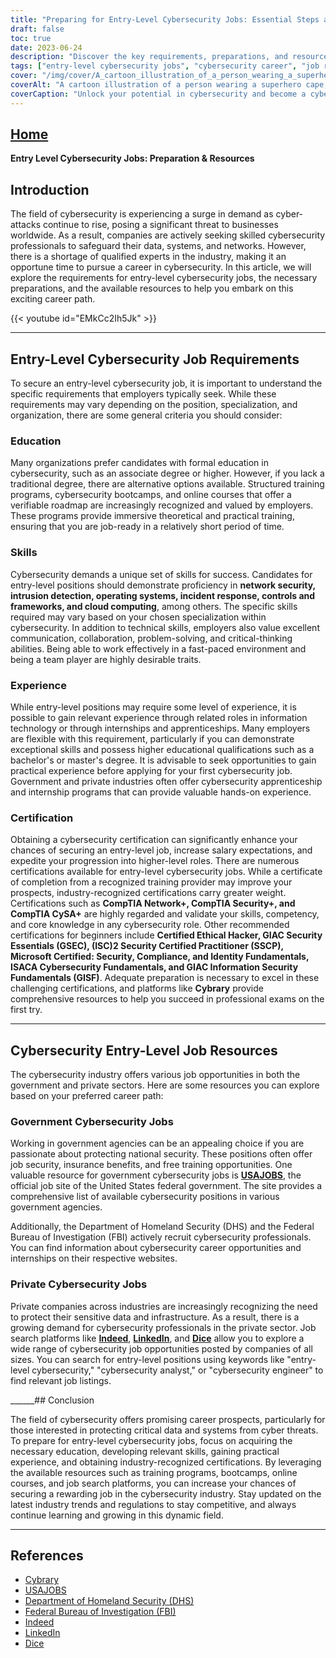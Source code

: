 ```yaml
---
title: "Preparing for Entry-Level Cybersecurity Jobs: Essential Steps and Resources"
draft: false
toc: true
date: 2023-06-24
description: "Discover the key requirements, preparations, and resources for entry-level cybersecurity jobs to kick-start your career in this high-demand field."
tags: ["entry-level cybersecurity jobs", "cybersecurity career", "job requirements", "education in cybersecurity", "cybersecurity skills", "gaining experience", "cybersecurity certifications", "government cybersecurity jobs", "private sector cybersecurity jobs", "job search platforms", "cybersecurity training programs", "online courses", "cybersecurity apprenticeships", "cybersecurity internships", "USAJOBS", "Department of Homeland Security", "FBI", "Indeed", "LinkedIn", "Dice", "cybersecurity industry", "industry trends", "protecting data", "system security", "cyber threats", "career development", "professional growth", "industry regulations", "cybersecurity resources", "job opportunities"]
cover: "/img/cover/A_cartoon_illustration_of_a_person_wearing_a_superhero_cape.png"
coverAlt: "A cartoon illustration of a person wearing a superhero cape, holding a shield, and standing in front of a computer with locks and shields around it."
coverCaption: "Unlock your potential in cybersecurity and become a cyber defender."
---
```


## [Home](/cyber-security-career-playbook-start/)

**Entry Level Cybersecurity Jobs: Preparation & Resources**

## Introduction

The field of cybersecurity is experiencing a surge in demand as cyber-attacks continue to rise, posing a significant threat to businesses worldwide. As a result, companies are actively seeking skilled cybersecurity professionals to safeguard their data, systems, and networks. However, there is a shortage of qualified experts in the industry, making it an opportune time to pursue a career in cybersecurity. In this article, we will explore the requirements for entry-level cybersecurity jobs, the necessary preparations, and the available resources to help you embark on this exciting career path.

{{< youtube id="EMkCc2Ih5Jk" >}}

______

## Entry-Level Cybersecurity Job Requirements

To secure an entry-level cybersecurity job, it is important to understand the specific requirements that employers typically seek. While these requirements may vary depending on the position, specialization, and organization, there are some general criteria you should consider:

### Education

Many organizations prefer candidates with formal education in cybersecurity, such as an associate degree or higher. However, if you lack a traditional degree, there are alternative options available. Structured training programs, cybersecurity bootcamps, and online courses that offer a verifiable roadmap are increasingly recognized and valued by employers. These programs provide immersive theoretical and practical training, ensuring that you are job-ready in a relatively short period of time.

### Skills

Cybersecurity demands a unique set of skills for success. Candidates for entry-level positions should demonstrate proficiency in **network security, intrusion detection, operating systems, incident response, controls and frameworks, and cloud computing**, among others. The specific skills required may vary based on your chosen specialization within cybersecurity. In addition to technical skills, employers also value excellent communication, collaboration, problem-solving, and critical-thinking abilities. Being able to work effectively in a fast-paced environment and being a team player are highly desirable traits.

### Experience

While entry-level positions may require some level of experience, it is possible to gain relevant experience through related roles in information technology or through internships and apprenticeships. Many employers are flexible with this requirement, particularly if you can demonstrate exceptional skills and possess higher educational qualifications such as a bachelor's or master's degree. It is advisable to seek opportunities to gain practical experience before applying for your first cybersecurity job. Government and private industries often offer cybersecurity apprenticeship and internship programs that can provide valuable hands-on experience.

### Certification

Obtaining a cybersecurity certification can significantly enhance your chances of securing an entry-level job, increase salary expectations, and expedite your progression into higher-level roles. There are numerous certifications available for entry-level cybersecurity jobs. While a certificate of completion from a recognized training provider may improve your prospects, industry-recognized certifications carry greater weight. Certifications such as **CompTIA Network+, CompTIA Security+, and CompTIA CySA+** are highly regarded and validate your skills, competency, and core knowledge in any cybersecurity role. Other recommended certifications for beginners include **Certified Ethical Hacker, GIAC Security Essentials (GSEC), (ISC)2 Security Certified Practitioner (SSCP), Microsoft Certified: Security, Compliance, and Identity Fundamentals, ISACA Cybersecurity Fundamentals, and GIAC Information Security Fundamentals (GISF)**. Adequate preparation is necessary to excel in these challenging certifications, and platforms like **Cybrary** provide comprehensive resources to help you succeed in professional exams on the first try.

______

## Cybersecurity Entry-Level Job Resources

The cybersecurity industry offers various job opportunities in both the government and private sectors. Here are some resources you can explore based on your preferred career path:

### Government Cybersecurity Jobs

Working in government agencies can be an appealing choice if you are passionate about protecting national security. These positions often offer job security, insurance benefits, and free training opportunities. One valuable resource for government cybersecurity jobs is [**USAJOBS**](https://www.usajobs.gov/), the official job site of the United States federal government. The site provides a comprehensive list of available cybersecurity positions in various government agencies.

Additionally, the Department of Homeland Security (DHS) and the Federal Bureau of Investigation (FBI) actively recruit cybersecurity professionals. You can find information about cybersecurity career opportunities and internships on their respective websites.

### Private Cybersecurity Jobs

Private companies across industries are increasingly recognizing the need to protect their sensitive data and infrastructure. As a result, there is a growing demand for cybersecurity professionals in the private sector. Job search platforms like [**Indeed**](https://www.indeed.com/), [**LinkedIn**](https://www.linkedin.com/), and [**Dice**](https://www.dice.com/) allow you to explore a wide range of cybersecurity job opportunities posted by companies of all sizes. You can search for entry-level positions using keywords like "entry-level cybersecurity," "cybersecurity analyst," or "cybersecurity engineer" to find relevant job listings.

______## Conclusion

The field of cybersecurity offers promising career prospects, particularly for those interested in protecting critical data and systems from cyber threats. To prepare for entry-level cybersecurity jobs, focus on acquiring the necessary education, developing relevant skills, gaining practical experience, and obtaining industry-recognized certifications. By leveraging the available resources such as training programs, bootcamps, online courses, and job search platforms, you can increase your chances of securing a rewarding job in the cybersecurity industry. Stay updated on the latest industry trends and regulations to stay competitive, and always continue learning and growing in this dynamic field.

______

## References

- [Cybrary](https://www.cybrary.it/)
- [USAJOBS](https://www.usajobs.gov/)
- [Department of Homeland Security (DHS)](https://www.dhs.gov/)
- [Federal Bureau of Investigation (FBI)](https://www.fbi.gov/)
- [Indeed](https://www.indeed.com/)
- [LinkedIn](https://www.linkedin.com/)
- [Dice](https://www.dice.com/)
